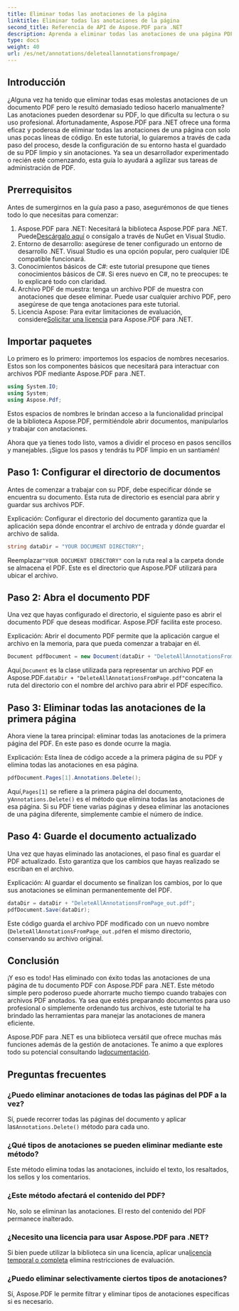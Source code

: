 ```yaml
---
title: Eliminar todas las anotaciones de la página
linktitle: Eliminar todas las anotaciones de la página
second_title: Referencia de API de Aspose.PDF para .NET
description: Aprenda a eliminar todas las anotaciones de una página PDF con Aspose.PDF para .NET. Siga nuestra guía paso a paso para limpiar sus archivos PDF de manera eficiente.
type: docs
weight: 40
url: /es/net/annotations/deleteallannotationsfrompage/
---
```

## Introducción
¿Alguna vez ha tenido que eliminar todas esas molestas anotaciones de un documento PDF pero le resultó demasiado tedioso hacerlo manualmente? Las anotaciones pueden desordenar su PDF, lo que dificulta su lectura o su uso profesional. Afortunadamente, Aspose.PDF para .NET ofrece una forma eficaz y poderosa de eliminar todas las anotaciones de una página con solo unas pocas líneas de código. En este tutorial, lo guiaremos a través de cada paso del proceso, desde la configuración de su entorno hasta el guardado de su PDF limpio y sin anotaciones. Ya sea un desarrollador experimentado o recién esté comenzando, esta guía lo ayudará a agilizar sus tareas de administración de PDF.

## Prerrequisitos

Antes de sumergirnos en la guía paso a paso, asegurémonos de que tienes todo lo que necesitas para comenzar:

1.  Aspose.PDF para .NET: Necesitará la biblioteca Aspose.PDF para .NET. Puede[Descárgalo aquí](https://releases.aspose.com/pdf/net/) o consígalo a través de NuGet en Visual Studio.
2. Entorno de desarrollo: asegúrese de tener configurado un entorno de desarrollo .NET. Visual Studio es una opción popular, pero cualquier IDE compatible funcionará.
3. Conocimientos básicos de C#: este tutorial presupone que tienes conocimientos básicos de C#. Si eres nuevo en C#, no te preocupes: te lo explicaré todo con claridad.
4. Archivo PDF de muestra: tenga un archivo PDF de muestra con anotaciones que desee eliminar. Puede usar cualquier archivo PDF, pero asegúrese de que tenga anotaciones para este tutorial.
5.  Licencia Aspose: Para evitar limitaciones de evaluación, considere[Solicitar una licencia](https://purchase.aspose.com/temporary-license/) para Aspose.PDF para .NET.

## Importar paquetes

Lo primero es lo primero: importemos los espacios de nombres necesarios. Estos son los componentes básicos que necesitará para interactuar con archivos PDF mediante Aspose.PDF para .NET.

```csharp
using System.IO;
using System;
using Aspose.Pdf;
```

Estos espacios de nombres le brindan acceso a la funcionalidad principal de la biblioteca Aspose.PDF, permitiéndole abrir documentos, manipularlos y trabajar con anotaciones.

Ahora que ya tienes todo listo, vamos a dividir el proceso en pasos sencillos y manejables. ¡Sigue los pasos y tendrás tu PDF limpio en un santiamén!

## Paso 1: Configurar el directorio de documentos

Antes de comenzar a trabajar con su PDF, debe especificar dónde se encuentra su documento. Esta ruta de directorio es esencial para abrir y guardar sus archivos PDF.

Explicación: Configurar el directorio del documento garantiza que la aplicación sepa dónde encontrar el archivo de entrada y dónde guardar el archivo de salida.

```csharp
string dataDir = "YOUR DOCUMENT DIRECTORY";
```

 Reemplazar`"YOUR DOCUMENT DIRECTORY"` con la ruta real a la carpeta donde se almacena el PDF. Este es el directorio que Aspose.PDF utilizará para ubicar el archivo.

## Paso 2: Abra el documento PDF

Una vez que hayas configurado el directorio, el siguiente paso es abrir el documento PDF que deseas modificar. Aspose.PDF facilita este proceso.

Explicación: Abrir el documento PDF permite que la aplicación cargue el archivo en la memoria, para que pueda comenzar a trabajar en él.

```csharp
Document pdfDocument = new Document(dataDir + "DeleteAllAnnotationsFromPage.pdf");
```

 Aquí,`Document` es la clase utilizada para representar un archivo PDF en Aspose.PDF.`dataDir + "DeleteAllAnnotationsFromPage.pdf"`concatena la ruta del directorio con el nombre del archivo para abrir el PDF específico.

## Paso 3: Eliminar todas las anotaciones de la primera página

Ahora viene la tarea principal: eliminar todas las anotaciones de la primera página del PDF. En este paso es donde ocurre la magia.

Explicación: Esta línea de código accede a la primera página de su PDF y elimina todas las anotaciones en esa página.

```csharp
pdfDocument.Pages[1].Annotations.Delete();
```

 Aquí,`Pages[1]` se refiere a la primera página del documento, y`Annotations.Delete()` es el método que elimina todas las anotaciones de esa página. Si su PDF tiene varias páginas y desea eliminar las anotaciones de una página diferente, simplemente cambie el número de índice.

## Paso 4: Guarde el documento actualizado

Una vez que hayas eliminado las anotaciones, el paso final es guardar el PDF actualizado. Esto garantiza que los cambios que hayas realizado se escriban en el archivo.

Explicación: Al guardar el documento se finalizan los cambios, por lo que sus anotaciones se eliminan permanentemente del PDF.

```csharp
dataDir = dataDir + "DeleteAllAnnotationsFromPage_out.pdf";
pdfDocument.Save(dataDir);
```

Este código guarda el archivo PDF modificado con un nuevo nombre (`DeleteAllAnnotationsFromPage_out.pdf`en el mismo directorio, conservando su archivo original.

## Conclusión

¡Y eso es todo! Has eliminado con éxito todas las anotaciones de una página de tu documento PDF con Aspose.PDF para .NET. Este método simple pero poderoso puede ahorrarte mucho tiempo cuando trabajes con archivos PDF anotados. Ya sea que estés preparando documentos para uso profesional o simplemente ordenando tus archivos, este tutorial te ha brindado las herramientas para manejar las anotaciones de manera eficiente.

 Aspose.PDF para .NET es una biblioteca versátil que ofrece muchas más funciones además de la gestión de anotaciones. Te animo a que explores todo su potencial consultando la[documentación](https://reference.aspose.com/pdf/net/).

## Preguntas frecuentes

### ¿Puedo eliminar anotaciones de todas las páginas del PDF a la vez?
 Sí, puede recorrer todas las páginas del documento y aplicar las`Annotations.Delete()` método para cada uno.

### ¿Qué tipos de anotaciones se pueden eliminar mediante este método?
Este método elimina todas las anotaciones, incluido el texto, los resaltados, los sellos y los comentarios.

### ¿Este método afectará el contenido del PDF?
No, solo se eliminan las anotaciones. El resto del contenido del PDF permanece inalterado.

### ¿Necesito una licencia para usar Aspose.PDF para .NET?
 Si bien puede utilizar la biblioteca sin una licencia, aplicar una[licencia temporal o completa](https://purchase.aspose.com/temporary-license/) elimina restricciones de evaluación.

### ¿Puedo eliminar selectivamente ciertos tipos de anotaciones?
Sí, Aspose.PDF le permite filtrar y eliminar tipos de anotaciones específicas si es necesario.